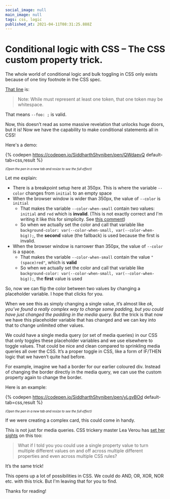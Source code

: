 ```yaml
---
social_image: null
main_image: null
tags: css, logic
published_at: 2021-04-11T08:31:25.888Z
---
```


# Conditional logic with CSS – The CSS custom property trick.

The whole world of conditional logic and bulk toggling in CSS only exists because of one tiny footnote in the CSS spec. 

[That line](https://www.w3.org/TR/css-variables-1/#syntax:~:text=Note%3A%20While%20%3Cdeclaration%2Dvalue%3E%20must%20represent%20at,one%20token%20may%20be%20whitespace.) is:

> Note: While <declaration-value> must represent at least one token, that one token may be whitespace.

That means `--foo: ;` is valid.

Now, this doesn’t read as some massive revelation that unlocks huge doors, but it is! Now we have the capability to make conditional statements all in CSS!

Here's a demo:

{% codepen https://codepen.io/SiddharthShyniben/pen/QWdaevQ default-tab=css,result %}

<sup><small>_(Open the pen in a new tab and resize to see the full effect)_</small></sup>

Let me explain: 

* There is a breakpoint setup here at 350px. This is where the variable `--color` changes from `initial` to an empty space
* When the browser window is wider than 350px, the value of `--color` is `initial`
    * That makes the variable `--color-when-small` contain two values: `initial` and `red` which is **invalid**. (This is not exactly correct and I'm writing it like this for simplicity. See [this comment](https://dev.to/afif/comment/1dalp))
    * So when we actually set the color and call that variable like `background-color: var(--color-when-small, var(--color-when-big));`, the **second** value (the fallback) is used because the first is invalid.
* When the browser window is narrower than 350px, the value of `--color` is a space.
    * That makes the variable `--color-when-small` contain the value `"(space)red"`, which is **valid**
    * So when we actually set the color and call that variable like `background-color: var(--color-when-small, var(--color-when-big));`, the **first** value is used

So, now we can flip the color between two values by changing a placeholder variable. I hope that clicks for you.

When we see this as simply changing a single value, it’s almost like _ok, you’ve found a really complex way to change some padding, but you could have just changed the padding in the media query._ But the trick is that now we have this placeholder variable that has changed and we can key into that to change unlimited other values.

We could have a single media query (or set of media queries) in our CSS that only toggles these placeholder variables and we use elsewhere to toggle values. That could be nice and clean compared to sprinkling media queries all over the CSS. It’s a proper toggle in CSS, like a form of IF/THEN logic that we haven’t quite had before.

For example, imagine we had a border for our earlier coloured div. Instead of changing the border directly in the media query, we can use the custom property again to change the border. 

Here is an example: 

{% codepen https://codepen.io/SiddharthShyniben/pen/yLgvBOd default-tab=css,result %}

<sup><small>_(Open the pen in a new tab and resize to see the full effect)_</small></sup>

If we were creating a complex card, this could come in handy.

This is not just for media queries. CSS trickery master Lea Verou has [set her sights](https://lea.verou.me/2020/10/the-var-space-hack-to-toggle-multiple-values-with-one-custom-property/?) on this too:

> What if I told you you could use a single property value to turn multiple different values on and off across multiple different properties and even across multiple CSS rules?

It’s the same trick!

This opens up a lot of possibilities in CSS. We could do AND, OR, XOR, NOR etc. with this trick. But I'm leaving that for you to find. 

Thanks for reading!